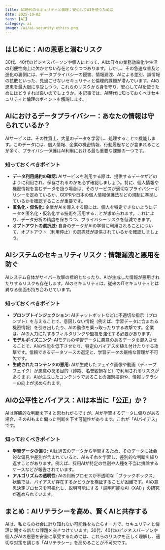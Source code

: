 ```yaml
---
title: AI時代のセキュリティと倫理：安心してAIを使うために
date: 2025-10-02
tags: [AI]
category: ai
image: /ai/ai-security-ethics.png
---
```


## はじめに：AIの恩恵と潜むリスク

30代、40代のビジネスパーソンや個人にとって、AIは日々の業務効率化や生活の利便性向上に欠かせない存在となりつつあります。しかし、その急速な普及と進化の裏側には、データプライバシーの侵害、情報漏洩、AIによる差別、誤情報の拡散といった、見過ごせないセキュリティと倫理的課題が潜んでいます。AIの恩恵を最大限に享受しつつ、これらのリスクから身を守り、安心してAIを使うためにはどうすれば良いのでしょうか。本記事では、AI時代に知っておくべきセキュリティと倫理のポイントを解説します。

## AIにおけるデータプライバシー：あなたの情報は守られているか？

AIサービスは、その性質上、大量のデータを学習し、処理することで機能します。このデータには、個人情報、企業の機密情報、行動履歴などが含まれることが多く、プライバシー保護はAI利用における最も重要な課題の一つです。

### 知っておくべきポイント

*   **データ利用規約の確認:** AIサービスを利用する際は、提供するデータがどのように利用され、保存されるのかを必ず確認しましょう。特に、個人情報や機密情報を含むデータを扱う場合は、そのサービスが適切なプライバシーポリシーを定めているか、GDPRや日本の個人情報保護法などの規制に準拠しているかを確認することが重要です。
*   **匿名化・仮名化:** 企業がAIを導入する際には、個人を特定できないようにデータを匿名化・仮名化する技術を活用することが求められます。これにより、データ分析の精度を保ちつつ、プライバシーリスクを低減できます。
*   **オプトアウトの選択肢:** 自身のデータがAIの学習に利用されることについて、オプトアウト（利用停止）の選択肢が提供されているかを確認しましょう。

## AIシステムのセキュリティリスク：情報漏洩と悪用を防ぐ

AIシステム自体がサイバー攻撃の標的となったり、AIが生成した情報が悪用されたりするリスクも存在します。AIのセキュリティは、従来のITセキュリティとは異なる側面も持ち合わせています。

### 知っておくべきポイント

*   **プロンプトインジェクション:** AIチャットボットなどに不適切な指示（プロンプト）を与えることで、意図しない情報（例えば、学習データに含まれる機密情報）を引き出したり、AIの動作を乗っ取ったりする攻撃です。企業は、AIの入力に対するフィルタリングや監視を強化する必要があります。
*   **モデルポイズニング:** AIモデルの学習データに悪意のあるデータを混入させることで、AIの性能を低下させたり、特定のバイアスを植え付けたりする攻撃です。信頼できるデータソースの選定と、学習データの厳格な管理が不可欠です。
*   **生成されたコンテンツの悪用:** AIが生成したフェイク画像や動画（ディープフェイク）が悪意のある目的（詐欺、名誉毀損など）で利用されるリスクがあります。AIが生成したコンテンツであることの識別技術や、情報リテラシーの向上が求められます。

## AIの公平性とバイアス：AIは本当に「公正」か？

AIは客観的な判断を下すと思われがちですが、AIが学習するデータに偏りがある場合、そのAIもまた偏った判断を下す可能性があります。これが「AIバイアス」です。

### 知っておくべきポイント

*   **学習データの偏り:** AIは過去のデータから学習するため、そのデータに社会的な偏見や差別が含まれていると、AIもそれを学習し、差別的な判断を繰り返すことがあります。例えば、採用AIが特定の性別や人種を不当に排除するケースなどが報告されています。
*   **アルゴリズムの透明性:** AIの判断プロセスが不透明な「ブラックボックス」状態では、バイアスが存在するかどうかを検証することが困難です。AIの意思決定プロセスを可視化し、説明可能にする「説明可能なAI（XAI）」の研究が進められています。

## まとめ：AIリテラシーを高め、賢くAIと共存する

AIは、私たちの社会に計り知れない可能性をもたらす一方で、セキュリティと倫理に関する新たな課題を突きつけています。30代、40代のビジネスパーソンや個人がAIの恩恵を安全に享受するためには、これらのリスクを正しく理解し、適切な対策を講じる「AIリテラシー」を高めることが不可欠です。
